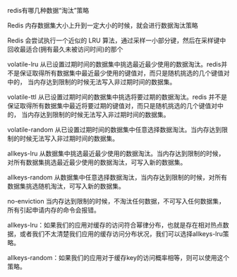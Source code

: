 redis有哪几种数据“淘汰”策略

Redis 内存数据集大小上升到一定大小的时候，就会进行数据淘汰策略


Redis 会尝试执行一个近似的 LRU 算法，通过采样一小部分键，然后在采样键中回收最适合(拥有最久未被访问时间)的那个

volatile-lru
从已设置过期时间的数据集中挑选最近最少使用的数据淘汰。redis并不是保证取得所有数据集中最近最少使用的键值对，而只是随机挑选的几个键值对中的， 当内存达到限制的时候无法写入非过期时间的数据集。

volatile-ttl
从已设置过期时间的数据集中挑选将要过期的数据淘汰。redis 并不是保证取得所有数据集中最近将要过期的键值对，而只是随机挑选的几个键值对中的， 当内存达到限制的时候无法写入非过期时间的数据集。

volatile-random
从已设置过期时间的数据集中任意选择数据淘汰。当内存达到限制的时候无法写入非过期时间的数据集。

allkeys-lru
从数据集中挑选最近最少使用的数据淘汰。当内存达到限制的时候，对所有数据集挑选最近最少使用的数据淘汰，可写入新的数据集。

allkeys-random
从数据集中任意选择数据淘汰，当内存达到限制的时候，对所有数据集挑选随机淘汰，可写入新的数据集。

no-enviction
当内存达到限制的时候，不淘汰任何数据，不可写入任何数据集，所有引起申请内存的命令会报错。


allkeys-lru：如果我们的应用对缓存的访问符合幂律分布，也就是存在相对热点数据，或者我们不太清楚我们应用的缓存访问分布状况，我们可以选择allkeys-lru策略。

allkeys-random：如果我们的应用对于缓存key的访问概率相等，则可以使用这个策略。